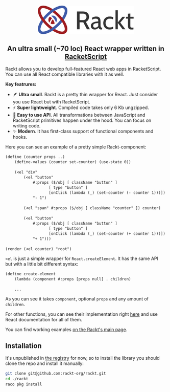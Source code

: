 <p align="center">
  <img src="./logo.png" style="width: 300px" />
</p>

<h2 align="center"> An ultra small (~70 loc) React wrapper written in <a href="https://github.com/vishesh/racketscript">RacketScript</a></h2>


Rackt allows you to develop full-featured React web apps in RacketScript. You can use all React compatible libraries with it as well.

**Key featrures:**

- 🪶 **Ultra small**. Rackt is a pretty thin wrapper for React. Just consider you use React but with RacketScript.
- ⚡ **Super lightweight**. Compiled code takes only 6 Kb ungzipped.
- 🔌 **Easy to use API**. All transformations between JavaScript and RacketScript primitives happen under the hood. You can focus on writing code.
- ✨ **Modern**. It has first-class support of functional components and hooks.

Here you can see an example of a pretty simple Rackt-component:

```racket
(define (counter props ..)
    (define-values (counter set-counter) (use-state 0))

    (<el "div"
        (<el "button"
            #:props ($/obj [ className "button" ]
                   [ type "button" ]
                   [onClick (lambda (_) (set-counter (- counter 1)))])
            "- 1")

        (<el "span" #:props ($/obj [ className "counter" ]) counter)

        (<el "button"
            #:props ($/obj [ className "button" ]
                   [ type "button" ]
                   [onClick (lambda (_) (set-counter (+ counter 1)))])
            "+ 1")))

(render (<el counter) "root")
```

`<el` is just a simple wrapper for `React.createElement`. It has the same API but with a little bit different syntax:

```racket
(define create-element 
    (lambda (component #:props [props null] . children)

    ...
```

As you can see it takes `component`, optional `props` and any amount of `children`.

For other functions, you can see their implementation right [here](https://github.com/rackt-org/rackt/blob/master/main.rkt#L23-L48) and use React documentation for all of them.

You can find working examples [on the Rackt's main page](https://rackt-org.github.io/).

## Installation

It's unpublished in [the registry](https://pkgs.racket-lang.org/) for now, so to install the library you should clone the repo and install it manually:

```bash
git clone git@github.com:rackt-org/rackt.git
cd ./rackt
raco pkg install
```